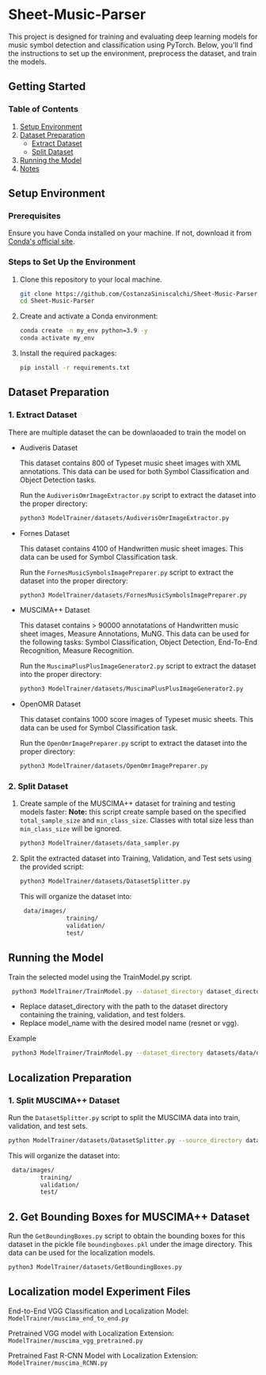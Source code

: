 # Sheet-Music-Parser 
This project is designed for training and evaluating deep learning models for music symbol detection and classification using PyTorch. Below, you'll find the instructions to set up the environment, preprocess the dataset, and train the models.


## Getting Started 

### Table of Contents
1. [Setup Environment](#setup-environment)
2. [Dataset Preparation](#dataset-preparation)
   - [Extract Dataset](#extract-dataset)
   - [Split Dataset](#split-dataset)
3. [Running the Model](#running-the-model)
4. [Notes](#notes)


## Setup Environment

### Prerequisites
Ensure you have Conda installed on your machine. If not, download it from [Conda's official site](https://docs.conda.io/projects/conda/en/latest/user-guide/install/index.html).


### Steps to Set Up the Environment
1. Clone this repository to your local machine.
   ```bash
   git clone https://github.com/CostanzaSiniscalchi/Sheet-Music-Parser.git
   cd Sheet-Music-Parser
   ```

2. Create and activate a Conda environment:
   ```bash
   conda create -n my_env python=3.9 -y
   conda activate my_env
   ```

3. Install the required packages:
   ```bash
   pip install -r requirements.txt
   ```

## Dataset Preparation

### 1. Extract Dataset

There are multiple dataset the can be downlaoaded to train the model on 

- Audiveris Dataset

   This dataset contains 800 of Typeset music sheet images with XML annotations. This data can be used for both Symbol Classification and Object Detection tasks.

   Run the `AudiverisOmrImageExtractor.py` script to extract the dataset into the proper directory: 
   ```bash
   python3 ModelTrainer/datasets/AudiverisOmrImageExtractor.py
   ```

- Fornes Dataset

   This dataset contains 4100 of Handwritten music sheet images. This data can be used for Symbol Classification task.

   Run the `FornesMusicSymbolsImagePreparer.py` script to extract the dataset into the proper directory: 
   ```bash
   python3 ModelTrainer/datasets/FornesMusicSymbolsImagePreparer.py
   ```

- MUSCIMA++ Dataset

   This dataset contains > 90000 annotatations of Handwritten music sheet images, Measure Annotations, MuNG. This data can be used for the following tasks: Symbol Classification, Object Detection, End-To-End Recognition, Measure Recognition.

   Run the `MuscimaPlusPlusImageGenerator2.py` script to extract the dataset into the proper directory: 
   ```bash
   python3 ModelTrainer/datasets/MuscimaPlusPlusImageGenerator2.py
   ```

- OpenOMR Dataset

   This dataset contains 1000 score images of Typeset music sheets. This data can be used for Symbol Classification task.

   Run the `OpenOmrImagePreparer.py` script to extract the dataset into the proper directory: 
   ```bash
   python3 ModelTrainer/datasets/OpenOmrImagePreparer.py
   ```

### 2. Split Dataset
1. Create sample of the MUSCIMA++ dataset for training and testing models faster:
   **Note:** this script create sample based on the specified `total_sample_size` and `min_class_size`. Classes with total size less than `min_class_size` will be ignored. 
   ```bash
   python3 ModelTrainer/datasets/data_sampler.py
   ```


2. Split the extracted dataset into Training, Validation, and Test sets using the provided script:

   ```bash
   python3 ModelTrainer/datasets/DatasetSplitter.py
   ```

   This will organize the dataset into:

   ```bash
    data/images/
                training/
                validation/
                test/
   ```

## Running the Model
Train the selected model using the TrainModel.py script.
   ```bash
    python3 ModelTrainer/TrainModel.py --dataset_directory dataset_directory --model_name model_name
   ```
- Replace dataset_directory with the path to the dataset directory containing the training, validation, and test folders.
- Replace model_name with the desired model name (resnet or vgg).

Example
   ```bash
    python3 ModelTrainer/TrainModel.py --dataset_directory datasets/data/data --model_name resnet
   ```

## Localization Preparation

### 1. Split MUSCIMA++ Dataset
Run the `DatasetSplitter.py` script to split the MUSCIMA data into train, validation, and test sets.
```bash
python ModelTrainer/datasets/DatasetSplitter.py --source_directory data/data/muscima_pp_raw/v2.0/data --destination_directory data/data/muscima_pp_raw/v2.0/data/images
```
   This will organize the dataset into:

   ```bash
    data/images/
            training/
            validation/
            test/
   ```

## 2. Get Bounding Boxes for MUSCIMA++ Dataset
   Run the `GetBoundingBoxes.py` script to obtain the bounding boxes for this dataset in the pickle file `boundingboxes.pkl` under the image directory. This data can be used for the localization models.
   ```bash
   python3 ModelTrainer/datasets/GetBoundingBoxes.py
   ```

## Localization model Experiment Files
End-to-End VGG Classification and Localization Model: `ModelTrainer/muscima_end_to_end.py`

Pretrained VGG model with Localization Extension: `ModelTrainer/muscima_vgg_pretrained.py`

Pretrained Fast R-CNN Model with Localization Extension: `ModelTrainer/muscima_RCNN.py`
